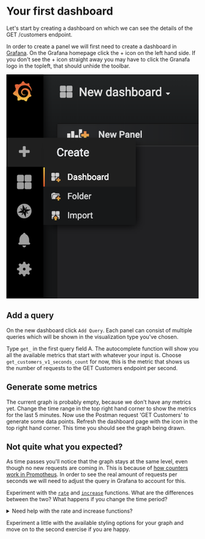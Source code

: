 # Your first dashboard

Let's start by creating a dashboard on which we can see the details of the GET /customers endpoint. 

In order to create a panel we will first need to create a dashboard in [Grafana](url). On the Grafana homepage click the + icon on the left hand side. If you don't see the + icon straight away you may have to click the Granafa logo in the topleft, that should unhide the toolbar. 

![Click the plus to create a new dashboard](images/create_new_dashboard.png ':size=250')
## Add a query
On the new dashboard click `Add Query`. Each panel can consist of multiple queries which will be shown in the visualization type you've chosen.

Type `get_` in the first query field A. The autocomplete function will show you all the available metrics that start with whatever your input is. Choose `get_customers_v1_seconds_count` for now, this is the metric that shows us the number of requests to the GET Customers endpoint per second.
## Generate some metrics
The current graph is probably empty, because we don't have any metrics yet. Change the time range in the top right hand corner to show the metrics for the last 5 minutes. Now use the Postman request 'GET Customers' to generate some data points. Refresh the dashboard page with the icon in the top right hand corner. This time you should see the graph being drawn.
## Not quite what you expected?
As time passes you'll notice that the graph stays at the same level, even though no new requests are coming in. This is because of [how counters work in Promotheus](https://www.robustperception.io/how-does-a-prometheus-counter-work). In order to see the real amount of requests per seconds we will need to adjust the query in Grafana to account for this. 

Experiment with the [`rate`](https://prometheus.io/docs/prometheus/latest/querying/functions/#rate) and [`increase`](https://prometheus.io/docs/prometheus/latest/querying/functions/#increase) functions. What are the differences between the two? What happens if you change the time period?

<details><summary>Need help with the rate and increase functions?</summary>
<p>

```
While editing the panel click the `Add query` button on the right, it will add an additional input field `B`
Query A: rate(get_customers_v1_seconds_count[1m])
Query B: increase(get_customers_v1_seconds_count[1m])
Enter a descriptive name in the respective legend fields. 
Clicking on the small colored line in front of the series, just below the graph, allow you to choose a color for the series.
```
<img src="images/rate_increase.png" width=500px><br/>
</p>
</details>

Experiment a little with the available styling options for your graph and move on to the second exercise if you are happy.